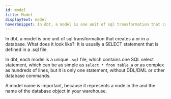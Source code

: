 ```yaml
---
id: model 
title: Model
displayText: model  
hoverSnippet: In dbt, a model is one unit of sql transformation that creates a table or view in a database. 
---
```


In dbt, a model is one unit of sql transformation that creates a <Term id="table" /> or <Term id="view" /> in a database. 
What does it look like?: It is usually a SELECT statement that is defined in a .sql file.

In dbt, each model is a unique ```.sql``` file, which contains one SQL select statement, which can be as simple as ```select * from table_a``` or as complex as hundreds of lines, but it is only one statement, without DDL/DML or other database commands.

A model name is important, because it represents a node in the <Term id="dag" /> and the name of the database object in your warehouse.
